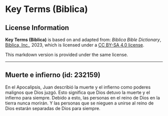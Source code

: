 # Key Terms (Biblica)

## License Information

**Key Terms (Biblica)** is based on and adapted from: _Biblica Bible Dictionary_, [Biblica, Inc.](https://www.biblica.com/), 2023, which is licensed under a [CC BY-SA 4.0 license](https://creativecommons.org/licenses/by-sa/4.0/legalcode.en).

This markdown version is provided under the same license.



--------------------------------

## Muerte e infierno (id: 232159)

En el Apocalipsis, Juan describió la muerte y el infierno como poderes malignos que Dios juzgó. Esto significa que Dios detuvo la muerte y el infierno para siempre. Debido a esto, las personas en el reino de Dios en la tierra nunca morirán. Y las personas que se nieguen a unirse al reino de Dios estarán separadas de Dios para siempre.


